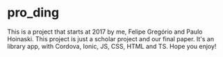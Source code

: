 # pro_ding
This is a project that starts at 2017 by me, Felipe Gregório and Paulo Hoinaski. This project is just a scholar project and our final paper. It's an library app, with Cordova, Ionic, JS, CSS, HTML and TS. Hope you enjoy!
